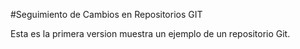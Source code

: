 #Seguimiento de Cambios en Repositorios GIT

Esta es la primera version muestra un ejemplo de un repositorio Git.
